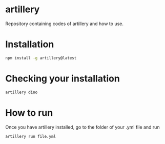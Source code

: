 # artillery
Repository containing codes of artillery and how to use.

# Installation
```bash
npm install -g artillery@latest
```

# Checking your installation
```bash
artillery dino
```

# How to run
Once you have artillery installed, go to the folder of your .yml file and run
```bash
artillery run file.yml
```
